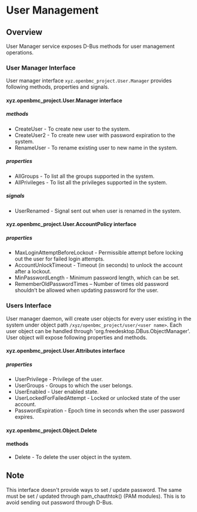 # User Management

## Overview

User Manager service exposes D-Bus methods for user management operations.

### User Manager Interface

User manager interface `xyz.openbmc_project.User.Manager` provides following
methods, properties and signals.

#### xyz.openbmc_project.User.Manager interface

##### methods

- CreateUser - To create new user to the system.
- CreateUser2 - To create new user with password expiration to the system.
- RenameUser - To rename existing user to new name in the system.

##### properties

- AllGroups - To list all the groups supported in the system.
- AllPrivileges - To list all the privileges supported in the system.

##### signals

- UserRenamed - Signal sent out when user is renamed in the system.

#### xyz.openbmc_project.User.AccountPolicy interface

##### properties

- MaxLoginAttemptBeforeLockout - Permissible attempt before locking out the user
  for failed login attempts.
- AccountUnlockTimeout - Timeout (in seconds) to unlock the account after a
  lockout.
- MinPasswordLength - Minimum password length, which can be set.
- RememberOldPasswordTimes – Number of times old password shouldn’t be allowed
  when updating password for the user.

### Users Interface

User manager daemon, will create user objects for every user existing in the
system under object path `/xyz/openbmc_project/user/<user name>`. Each user
object can be handled through 'org.freedesktop.DBus.ObjectManager'. User object
will expose following properties and methods.

#### xyz.openbmc_project.User.Attributes interface

##### properties

- UserPrivilege - Privilege of the user.
- UserGroups - Groups to which the user belongs.
- UserEnabled - User enabled state.
- UserLockedForFailedAttempt - Locked or unlocked state of the user account.
- PasswordExpiration - Epoch time in seconds when the user password expires.

#### xyz.openbmc_project.Object.Delete

#### methods

- Delete - To delete the user object in the system.

## Note

This interface doesn't provide ways to set / update password. The same must be
set / updated through pam_chauthtok() (PAM modules). This is to avoid sending
out password through D-Bus.
